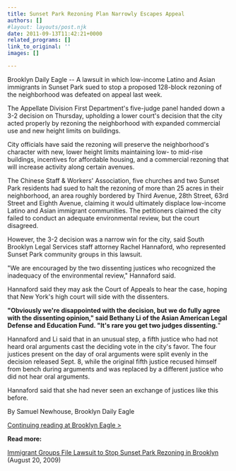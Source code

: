 ```yaml
---
title: Sunset Park Rezoning Plan Narrowly Escapes Appeal
authors: []
#layout: layouts/post.njk
date: 2011-09-13T11:42:21+0000
related_programs: []
link_to_original: ''
images: []

---
```

Brooklyn Daily Eagle -- A lawsuit in which low-income Latino and Asian immigrants in Sunset Park sued to stop a proposed 128-block rezoning of the neighborhood was defeated on appeal last week.

The Appellate Division First Department's five-judge panel handed down a 3-2 decision on Thursday, upholding a lower court's decision that the city acted properly by rezoning the neighborhood with expanded commercial use and new height limits on buildings.

City officials have said the rezoning will preserve the neighborhood's character with new, lower height limits maintaining low- to mid-rise buildings, incentives for affordable housing, and a commercial rezoning that will increase activity along certain avenues.

The Chinese Staff & Workers' Association, five churches and two Sunset Park residents had sued to halt the rezoning of more than 25 acres in their neighborhood, an area roughly bordered by Third Avenue, 28th Street, 63rd Street and Eighth Avenue, claiming it would ultimately displace low-income Latino and Asian immigrant communities. The petitioners claimed the city failed to conduct an adequate environmental review, but the court disagreed.

However, the 3-2 decision was a narrow win for the city, said South Brooklyn Legal Services staff attorney Rachel Hannaford, who represented Sunset Park community groups in this lawsuit.

"We are encouraged by the two dissenting justices who recognized the inadequacy of the environmental review," Hannaford said.

Hannaford said they may ask the Court of Appeals to hear the case, hoping that New York's high court will side with the dissenters.

**"Obviously we're disappointed with the decision, but we do fully agree with the dissenting opinion," said Bethany Li of the Asian American Legal Defense and Education Fund. "It's rare you get two judges dissenting.**"

Hannaford and Li said that in an unusual step, a fifth justice who had not heard oral arguments cast the deciding vote in the city's favor. The four justices present on the day of oral arguments were split evenly in the decision released Sept. 8, while the original fifth justice recused himself from bench during arguments and was replaced by a different justice who did not hear oral arguments.

Hannaford said that she had never seen an exchange of justices like this before.

By Samuel Newhouse, Brooklyn Daily Eagle

[Continuing reading at Brooklyn Eagle >](https://www.brooklyneagle.com/categories/category.php?category_id=4&id=46023)

**Read more:**

[Immigrant Groups File Lawsuit to Stop Sunset Park Rezoning in Brooklyn](/press-release/immigrant-groups-file-lawsuit-to-stop-sunset-park-rezoning-in-brooklyn/) (August 20, 2009)